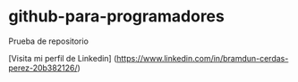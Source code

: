 # github-para-programadores
Prueba de repositorio

[Visita mi perfil de Linkedin] (https://www.linkedin.com/in/bramdun-cerdas-perez-20b382126/)

